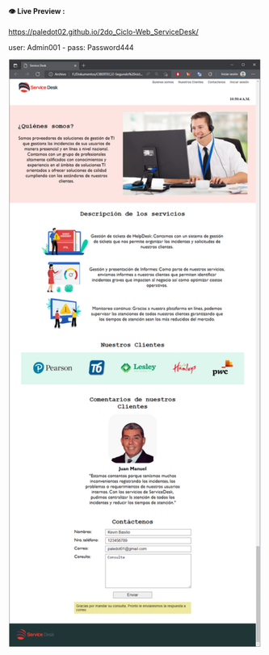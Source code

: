 #### :eye: Live Preview :
https://paledot02.github.io/2do_Ciclo-Web_ServiceDesk/

user: Admin001  -  pass: Password444

<img src=./screenshot/2_JS_1_01.png/ width="500">

[img_1]: ./screenshot/2_JS_1_01.png

